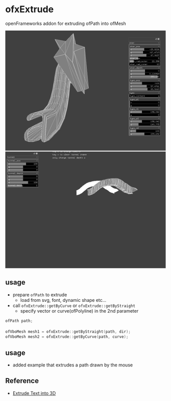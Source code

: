 # ofxExtrude
openFrameworks addon for extruding ofPath into ofMesh  

![screenshot](./screenshot.png)
![screenshot](./screenshot_tunnel.png)
## usage
* prepare `ofPath` to extrude
    * load from svg, font, dynamic shape etc...
* call `ofxExtrude::getByCurve` or `ofxExtrude::getByStraight`
    * specify vector or curve(ofPolyline) in the 2nd parameter

```C++
ofPath path;

ofVboMesh mesh1 = ofxExtrude::getByStraight(path, dir);
ofVboMesh mesh2 = ofxExtrude::getByCurve(path, curve);
```
## usage
* added example that extrudes a path drawn by the mouse
## Reference
* [Extrude Text into 3D](https://forum.openframeworks.cc/t/extrude-text-into-3d/6938)
